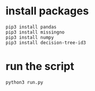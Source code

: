 # install packages

```
pip3 install pandas
pip3 install missingno
pip3 install numpy
pip3 install decision-tree-id3

```



# run the script
```
python3 run.py
```
